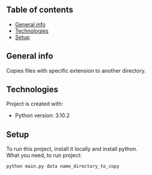 ## Table of contents
* [General info](#general-info)
* [Technologies](#technologies)
* [Setup](#setup)

## General info
Copies files with specific extension to another directory.
	
## Technologies
Project is created with:
* Python version: 3.10.2
	
## Setup
To run this project, install it locally and install python.
<br>
What you need, to run project:

```
python main.py data name_directory_to_copy
```
